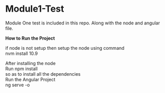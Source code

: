 # Module1-Test
Module One test is included in this repo. Along with the node and angular file.

<b>How to Run the Project</b>

if node is not setup then setup the node using command </br>
nvm install 10.9</bbr>

After installing the node</br>
Run npm install </br>
so as to install all the dependencies</br>
Run the Angular Project</br>
ng serve -o 
